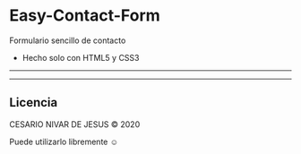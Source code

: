 # Easy-Contact-Form

Formulario sencillo de contacto 
 
- Hecho solo con HTML5 y CSS3


___
---


## Licencia

CESARIO NIVAR DE JESUS &copy;  2020

Puede utilizarlo libremente ☺